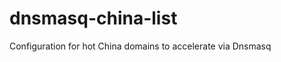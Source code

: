 dnsmasq-china-list
==================

Configuration for hot China domains to accelerate via Dnsmasq
